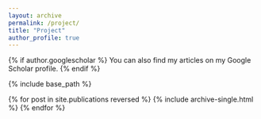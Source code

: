```yaml
---
layout: archive
permalink: /project/
title: "Project"
author_profile: true
---
```


{% if author.googlescholar %} You can also find my articles on my Google Scholar profile. {% endif %}

{% include base_path %}

{% for post in site.publications reversed %}
  {% include archive-single.html %}
{% endfor %}
